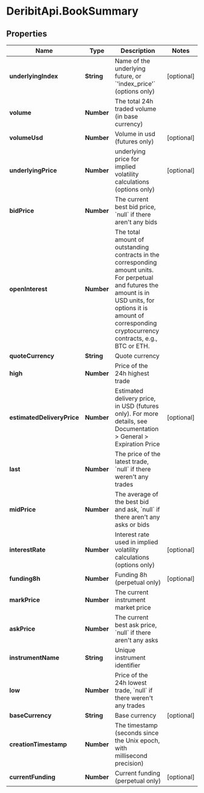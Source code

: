 # DeribitApi.BookSummary

## Properties

Name | Type | Description | Notes
------------ | ------------- | ------------- | -------------
**underlyingIndex** | **String** | Name of the underlying future, or &#x60;&#39;index_price&#39;&#x60; (options only) | [optional] 
**volume** | **Number** | The total 24h traded volume (in base currency) | 
**volumeUsd** | **Number** | Volume in usd (futures only) | [optional] 
**underlyingPrice** | **Number** | underlying price for implied volatility calculations (options only) | [optional] 
**bidPrice** | **Number** | The current best bid price, &#x60;null&#x60; if there aren&#39;t any bids | 
**openInterest** | **Number** | The total amount of outstanding contracts in the corresponding amount units. For perpetual and futures the amount is in USD units, for options it is amount of corresponding cryptocurrency contracts, e.g., BTC or ETH. | 
**quoteCurrency** | **String** | Quote currency | 
**high** | **Number** | Price of the 24h highest trade | 
**estimatedDeliveryPrice** | **Number** | Estimated delivery price, in USD (futures only). For more details, see Documentation &gt; General &gt; Expiration Price | [optional] 
**last** | **Number** | The price of the latest trade, &#x60;null&#x60; if there weren&#39;t any trades | 
**midPrice** | **Number** | The average of the best bid and ask, &#x60;null&#x60; if there aren&#39;t any asks or bids | 
**interestRate** | **Number** | Interest rate used in implied volatility calculations (options only) | [optional] 
**funding8h** | **Number** | Funding 8h (perpetual only) | [optional] 
**markPrice** | **Number** | The current instrument market price | 
**askPrice** | **Number** | The current best ask price, &#x60;null&#x60; if there aren&#39;t any asks | 
**instrumentName** | **String** | Unique instrument identifier | 
**low** | **Number** | Price of the 24h lowest trade, &#x60;null&#x60; if there weren&#39;t any trades | 
**baseCurrency** | **String** | Base currency | [optional] 
**creationTimestamp** | **Number** | The timestamp (seconds since the Unix epoch, with millisecond precision) | 
**currentFunding** | **Number** | Current funding (perpetual only) | [optional] 


